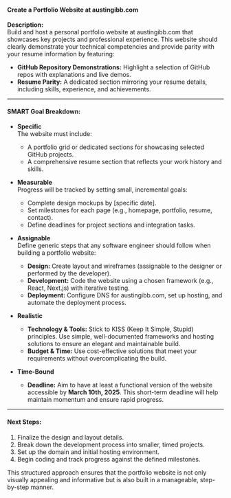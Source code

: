 #### **Create a Portfolio Website at austingibb.com**

**Description:**  
Build and host a personal portfolio website at austingibb.com that showcases key projects and professional experience. This website should clearly demonstrate your technical competencies and provide parity with your resume information by featuring:

- **GitHub Repository Demonstrations:** Highlight a selection of GitHub repos with explanations and live demos.
- **Resume Parity:** A dedicated section mirroring your resume details, including skills, experience, and achievements.

---

#### **SMART Goal Breakdown:**

- **Specific**  
  The website must include:
  - A portfolio grid or dedicated sections for showcasing selected GitHub projects.
  - A comprehensive resume section that reflects your work history and skills.
  
- **Measurable**  
  Progress will be tracked by setting small, incremental goals:
  - Complete design mockups by [specific date].
  - Set milestones for each page (e.g., homepage, portfolio, resume, contact).
  - Define deadlines for project sections and integration tasks.
  
- **Assignable**  
  Define generic steps that any software engineer should follow when building a portfolio website:
  - **Design:** Create layout and wireframes (assignable to the designer or performed by the developer).
  - **Development:** Code the website using a chosen framework (e.g., React, Next.js) with iterative testing.
  - **Deployment:** Configure DNS for austingibb.com, set up hosting, and automate the deployment process.
  
- **Realistic**  
  - **Technology & Tools:** Stick to KISS (Keep It Simple, Stupid) principles. Use simple, well-documented frameworks and hosting solutions to ensure an elegant and maintainable build.
  - **Budget & Time:** Use cost-effective solutions that meet your requirements without overcomplicating the build.
  
- **Time-Bound**  
  - **Deadline:** Aim to have at least a functional version of the website accessible by **March 10th, 2025**. This short-term deadline will help maintain momentum and ensure rapid progress.

---

#### **Next Steps:**

1. Finalize the design and layout details.
2. Break down the development process into smaller, timed projects.
3. Set up the domain and initial hosting environment.
4. Begin coding and track progress against the defined milestones.

This structured approach ensures that the portfolio website is not only visually appealing and informative but is also built in a manageable, step-by-step manner.